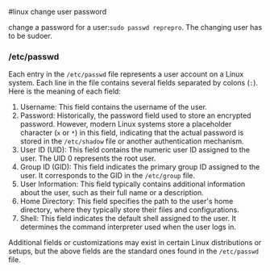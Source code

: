 #linux 
change user password

change a password for a user:`sudo passwd reprepro`. The changing user has to be sudoer.

### /etc/passwd
Each entry in the `/etc/passwd` file represents a user account on a Linux system. Each line in the file contains several fields separated by colons (`:`). Here is the meaning of each field:

1. Username: This field contains the username of the user.
2. Password: Historically, the password field used to store an encrypted password. However, modern Linux systems store a placeholder character (`x` or `*`) in this field, indicating that the actual password is stored in the `/etc/shadow` file or another authentication mechanism.
3. User ID (UID): This field contains the numeric user ID assigned to the user. The UID 0 represents the root user.
4. Group ID (GID): This field indicates the primary group ID assigned to the user. It corresponds to the GID in the `/etc/group` file.
5. User Information: This field typically contains additional information about the user, such as their full name or a description.
6. Home Directory: This field specifies the path to the user's home directory, where they typically store their files and configurations.
7. Shell: This field indicates the default shell assigned to the user. It determines the command interpreter used when the user logs in.

Additional fields or customizations may exist in certain Linux distributions or setups, but the above fields are the standard ones found in the `/etc/passwd` file.